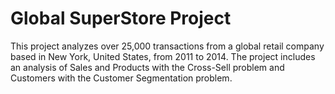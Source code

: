 # Global SuperStore Project
This project analyzes over 25,000 transactions from a global retail company based in New York, United States, from 2011 to 2014. The project includes an analysis of Sales and Products with the Cross-Sell problem and Customers with the Customer Segmentation problem.
